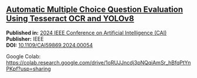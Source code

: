 
## [Automatic Multiple Choice Question Evaluation Using Tesseract OCR and YOLOv8](https://ieeexplore.ieee.org/document/10605372) <br>
**Published in:** [2024 IEEE Conference on Artificial Intelligence (CAI)](https://ieeexplore.ieee.org/xpl/conhome/10605128/proceeding) <br>
**Publisher:** IEEE <br>
**DOI:** [10.1109/CAI59869.2024.00054](https://doi.org/10.1109/CAI59869.2024.00054) <br>

Google Colab: https://colab.research.google.com/drive/1oRUJJncdj3pNQqiAmSr_hBfqPtYnPKpf?usp=sharing
